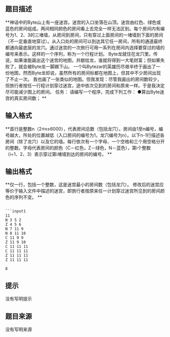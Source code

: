 


## 题目描述
**神话中的Byte山上有一座迷宫。迷宫的入口坐落在山顶。迷宫由红色、绿色或蓝色的房间组成。两间相同颜色的房间看上去完全一样无法区别。每个房间内有编号为1、2、3的三堵墙，从房间到房间，只有穿过上面房间的一堵墙到下面的房间（不一定垂直地穿过）。从入口处的房间可以到达其它任一房间，所有的通道最终都通向最底层的龙穴。通过迷宫的一次旅行可用一系列在房间内选择要穿过的墙的编号来表示。这样的一个序列，称为一个行程计划。 
Byte龙就住在龙穴里。传说，如果谁能画出这个迷宫的地图，并献给龙，谁就将得到一大笔财富；但如果失败了，就会被Byte龙一脚踢下山。 
一个叫Bytezar的英雄历尽艰辛终于画出了一份地图，然而Byte龙却说，虽然所有的房间标都在地图上，但其中不少房间出现了不止一次。 
我也画了一张类似的地图。但我发现：尽管我画出的房间数较少，但旅行者按任一行程计划穿过迷宫，途中依次见到的房间和原来一样。于是我决定尽可能减少图上的房间。 
任务： 
请编写一个程序，完成下列工作： 
●算出Byte迷宫的真实房间数； 
** 
## 输入格式
**首行是整数n（2≤n≤6000），代表房间总数（包括龙穴）。房间由1至n编号，编号越大，所处的位置越低（入口房间的编号为1，龙穴编号为n）。以下n-1行描述各房间（除了龙穴）以及它的墙。每行依次有一个字母、一个空格和三个用空格分开的整数。字母代表房间的颜色（C－红色，Z－绿色，N－蓝色），第i个整数（i=1、2、3）表示穿过第i堵墙到达的房间的编号。 
** 
## 输出格式
**仅一行，包括一个整数，这是迷宫最小的房间数（包括龙穴）。 
修改后的迷宫应等价于输入文件中描述的迷宫，即旅行者按原来任一计划穿过迷宫所见到的房间颜色的序列不变。 
** 


```

```input1
11
N 3 5 2
Z 4 5 6
N 7 11 9
N 8 11 10
C 11 9 9
Z 11 9 10
C 11 11 11
C 11 11 11
Z 11 11 11
Z 11 11 11
```

```output1
8

```
## 提示
没有写明提示
## 题目来源
没有写明来源
								
							
						
					
				
				
				
			
		
	
